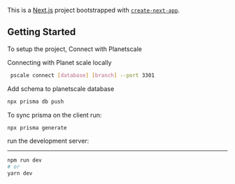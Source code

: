 This is a [Next.js](https://nextjs.org/) project bootstrapped with [`create-next-app`](https://github.com/vercel/next.js/tree/canary/packages/create-next-app).

## Getting Started



To setup the project, Connect with Planetscale

Connecting with Planet scale locally

```bash
 pscale connect [database] [branch] --port 3301
```

Add schema to planetscale database
```bash
npx prisma db push

```

To sync prisma on the client run:
```bash
npx prisma generate
```

run the development server:

---

```bash
npm run dev
# or
yarn dev
```